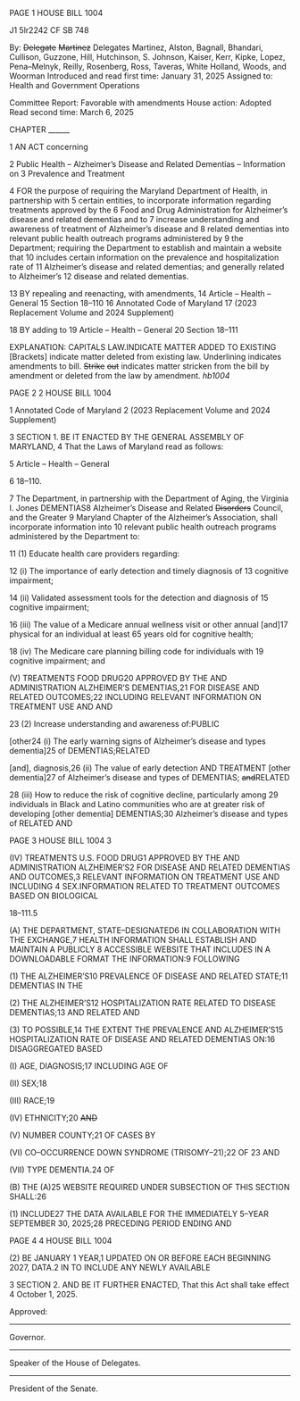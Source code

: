 PAGE 1
HOUSE BILL 1004

J1 5lr2242
CF SB 748

By: ~~Delegate~~ ~~Martinez~~ Delegates Martinez, Alston, Bagnall, Bhandari, Cullison,
Guzzone, Hill, Hutchinson, S. Johnson, Kaiser, Kerr, Kipke, Lopez,
Pena–Melnyk, Reilly, Rosenberg, Ross, Taveras, White Holland, Woods, and
Woorman
Introduced and read first time: January 31, 2025
Assigned to: Health and Government Operations

Committee Report: Favorable with amendments
House action: Adopted
Read second time: March 6, 2025

CHAPTER ______

1 AN ACT concerning

2 Public Health – Alzheimer’s Disease and Related Dementias – Information on
3 Prevalence and Treatment

4 FOR the purpose of requiring the Maryland Department of Health, in partnership with
5 certain entities, to incorporate information regarding treatments approved by the
6 Food and Drug Administration for Alzheimer’s disease and related dementias and to
7 increase understanding and awareness of treatment of Alzheimer’s disease and
8 related dementias into relevant public health outreach programs administered by
9 the Department; requiring the Department to establish and maintain a website that
10 includes certain information on the prevalence and hospitalization rate of
11 Alzheimer’s disease and related dementias; and generally related to Alzheimer’s
12 disease and related dementias.

13 BY repealing and reenacting, with amendments,
14 Article – Health – General
15 Section 18–110
16 Annotated Code of Maryland
17 (2023 Replacement Volume and 2024 Supplement)

18 BY adding to
19 Article – Health – General
20 Section 18–111

EXPLANATION: CAPITALS LAW.INDICATE MATTER ADDED TO EXISTING
[Brackets] indicate matter deleted from existing law.
Underlining indicates amendments to bill.
~~Strike~~ ~~out~~ indicates matter stricken from the bill by amendment or deleted from the law by
amendment. *hb1004*

PAGE 2
2 HOUSE BILL 1004

1 Annotated Code of Maryland
2 (2023 Replacement Volume and 2024 Supplement)

3 SECTION 1. BE IT ENACTED BY THE GENERAL ASSEMBLY OF MARYLAND,
4 That the Laws of Maryland read as follows:

5 Article – Health – General

6 18–110.

7 The Department, in partnership with the Department of Aging, the Virginia I. Jones
DEMENTIAS8 Alzheimer’s Disease and Related ~~Disorders~~ Council, and the Greater
9 Maryland Chapter of the Alzheimer’s Association, shall incorporate information into
10 relevant public health outreach programs administered by the Department to:

11 (1) Educate health care providers regarding:

12 (i) The importance of early detection and timely diagnosis of
13 cognitive impairment;

14 (ii) Validated assessment tools for the detection and diagnosis of
15 cognitive impairment;

16 (iii) The value of a Medicare annual wellness visit or other annual
[and]17 physical for an individual at least 65 years old for cognitive health;

18 (iv) The Medicare care planning billing code for individuals with
19 cognitive impairment; and

(V) TREATMENTS FOOD DRUG20 APPROVED BY THE AND
ADMINISTRATION ALZHEIMER’S DEMENTIAS,21 FOR DISEASE AND RELATED
OUTCOMES;22 INCLUDING RELEVANT INFORMATION ON TREATMENT USE AND AND

23 (2) Increase understanding and awareness of:PUBLIC

[other24 (i) The early warning signs of Alzheimer’s disease and types
dementia]25 of DEMENTIAS;RELATED

[and], diagnosis,26 (ii) The value of early detection AND TREATMENT
[other dementia]27 of Alzheimer’s disease and types of DEMENTIAS; ~~and~~RELATED

28 (iii) How to reduce the risk of cognitive decline, particularly among
29 individuals in Black and Latino communities who are at greater risk of developing
[other dementia] DEMENTIAS;30 Alzheimer’s disease and types of RELATED AND

PAGE 3
HOUSE BILL 1004 3

(IV) TREATMENTS U.S. FOOD DRUG1 APPROVED BY THE AND
ADMINISTRATION ALZHEIMER’S2 FOR DISEASE AND RELATED DEMENTIAS AND
OUTCOMES,3 RELEVANT INFORMATION ON TREATMENT USE AND INCLUDING
4 SEX.INFORMATION RELATED TO TREATMENT OUTCOMES BASED ON BIOLOGICAL

18–111.5

(A) THE DEPARTMENT, STATE–DESIGNATED6 IN COLLABORATION WITH THE
EXCHANGE,7 HEALTH INFORMATION SHALL ESTABLISH AND MAINTAIN A PUBLICLY
8 ACCESSIBLE WEBSITE THAT INCLUDES IN A DOWNLOADABLE FORMAT THE
INFORMATION:9 FOLLOWING

(1) THE ALZHEIMER’S10 PREVALENCE OF DISEASE AND RELATED
STATE;11 DEMENTIAS IN THE

(2) THE ALZHEIMER’S12 HOSPITALIZATION RATE RELATED TO DISEASE
DEMENTIAS;13 AND RELATED AND

(3) TO POSSIBLE,14 THE EXTENT THE PREVALENCE AND
ALZHEIMER’S15 HOSPITALIZATION RATE OF DISEASE AND RELATED DEMENTIAS
ON:16 DISAGGREGATED BASED

(I) AGE, DIAGNOSIS;17 INCLUDING AGE OF

(II) SEX;18

(III) RACE;19

(IV) ETHNICITY;20 ~~AND~~

(V) NUMBER COUNTY;21 OF CASES BY

(VI) CO–OCCURRENCE DOWN SYNDROME (TRISOMY–21);22 OF
23 AND

(VII) TYPE DEMENTIA.24 OF

(B) THE (A)25 WEBSITE REQUIRED UNDER SUBSECTION OF THIS SECTION
SHALL:26

(1) INCLUDE27 THE DATA AVAILABLE FOR THE IMMEDIATELY
5–YEAR SEPTEMBER 30, 2025;28 PRECEDING PERIOD ENDING AND

PAGE 4
4 HOUSE BILL 1004

(2) BE JANUARY 1 YEAR,1 UPDATED ON OR BEFORE EACH BEGINNING
2027, DATA.2 IN TO INCLUDE ANY NEWLY AVAILABLE

3 SECTION 2. AND BE IT FURTHER ENACTED, That this Act shall take effect
4 October 1, 2025.

Approved:

________________________________________________________________________________
Governor.

________________________________________________________________________________
Speaker of the House of Delegates.

________________________________________________________________________________
President of the Senate.